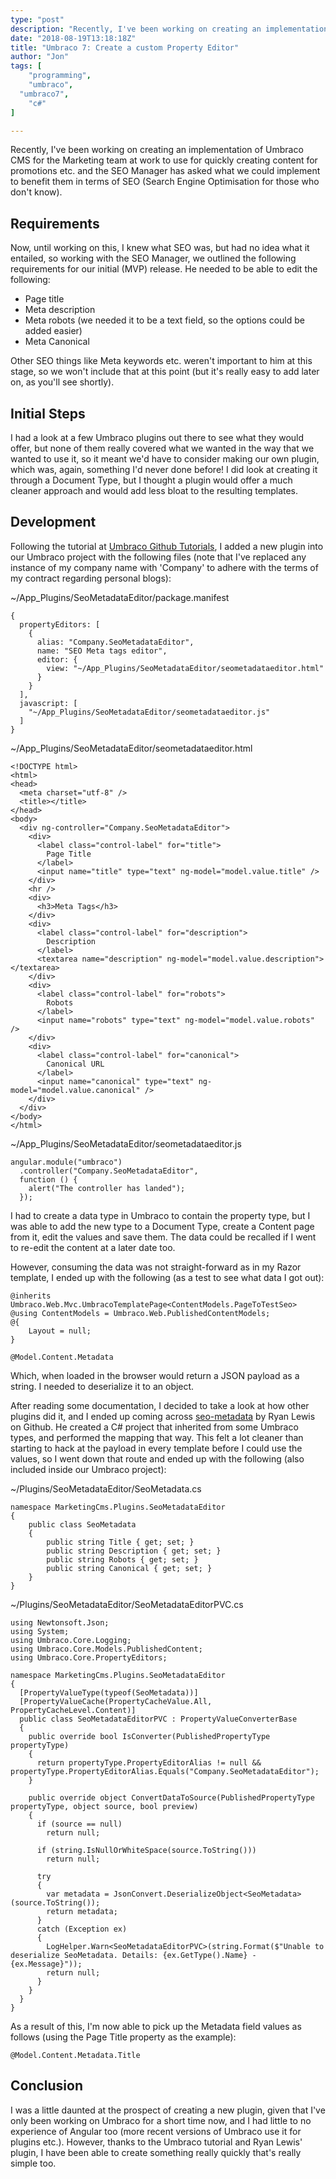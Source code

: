 ```yaml
---
type: "post"
description: "Recently, I've been working on creating an implementation of Umbraco CMS for the Marketing team at work to use for quickly creating content for promotions etc..."
date: "2018-08-19T13:18:18Z"
title: "Umbraco 7: Create a custom Property Editor"
author: "Jon"
tags: [
	"programming",
	"umbraco",
  "umbraco7",
	"c#"
]

---
```


Recently, I've been working on creating an implementation of Umbraco CMS for the Marketing team at work to use for quickly creating content for promotions etc. and the SEO Manager has asked what we could implement to benefit them in terms of SEO (Search Engine Optimisation for those who don't know).

## Requirements
Now, until working on this, I knew what SEO was, but had no idea what it entailed, so working with the SEO Manager, we outlined the following requirements for our initial (MVP) release. He needed to be able to edit the following:

 - Page title
 - Meta description
 - Meta robots (we needed it to be a text field, so the options could be added easier)
 - Meta Canonical

Other SEO things like Meta keywords etc. weren't important to him at this stage, so we won't include that at this point (but it's really easy to add later on, as you'll see shortly).

## Initial Steps
I had a look at a few Umbraco plugins out there to see what they would offer, but none of them really covered what we wanted in the way that we wanted to use it, so it meant we'd have to consider making our own plugin, which was, again, something I'd never done before!
I did look at creating it through a Document Type, but I thought a plugin would offer a much cleaner approach and would add less bloat to the resulting templates.

## Development
Following the tutorial at [Umbraco Github Tutorials](http://umbraco.github.io/Belle/#/tutorials/CreatingAPropertyEditor), I added a new plugin into our Umbraco project with the following files (note that I've replaced any instance of my company name with 'Company' to adhere with the terms of my contract regarding personal blogs):

~/App_Plugins/SeoMetadataEditor/package.manifest
```
{
  propertyEditors: [
    {
      alias: "Company.SeoMetadataEditor",
      name: "SEO Meta tags editor",
      editor: {
        view: "~/App_Plugins/SeoMetadataEditor/seometadataeditor.html"
      }
    }
  ],
  javascript: [
    "~/App_Plugins/SeoMetadataEditor/seometadataeditor.js"	
  ]
}
```

~/App_Plugins/SeoMetadataEditor/seometadataeditor.html
```
<!DOCTYPE html>
<html>
<head>
  <meta charset="utf-8" />
  <title></title>
</head>
<body>
  <div ng-controller="Company.SeoMetadataEditor">
    <div>
      <label class="control-label" for="title">
        Page Title
      </label>
      <input name="title" type="text" ng-model="model.value.title" />
    </div>
    <hr />
    <div>
      <h3>Meta Tags</h3>
    </div>
    <div>
      <label class="control-label" for="description">
        Description
      </label>
      <textarea name="description" ng-model="model.value.description"></textarea>
    </div>
    <div>
      <label class="control-label" for="robots">
        Robots
      </label>
      <input name="robots" type="text" ng-model="model.value.robots" />
    </div>
    <div>
      <label class="control-label" for="canonical">
        Canonical URL
      </label>
      <input name="canonical" type="text" ng-model="model.value.canonical" />
    </div>
  </div>
</body>
</html>
```

~/App_Plugins/SeoMetadataEditor/seometadataeditor.js
```
angular.module("umbraco")
  .controller("Company.SeoMetadataEditor",
  function () {
    alert("The controller has landed");
  });
```

I had to create a data type in Umbraco to contain the property type, but I was able to add the new type to a Document Type, create a Content page from it, edit the values and save them. The data could be recalled if I went to re-edit the content at a later date too.

However, consuming the data was not straight-forward as in my Razor template, I ended up with the following (as a test to see what data I got out):
```
@inherits Umbraco.Web.Mvc.UmbracoTemplatePage<ContentModels.PageToTestSeo>
@using ContentModels = Umbraco.Web.PublishedContentModels;
@{
    Layout = null;
}

@Model.Content.Metadata
```

Which, when loaded in the browser would return a JSON payload as a string. I needed to deserialize it to an object.

After reading some documentation, I decided to take a look at how other plugins did it, and I ended up coming across [seo-metadata](https://github.com/ryanlewis/seo-metadata) by Ryan Lewis on Github. He created a C# project that inherited from some Umbraco types, and performed the mapping that way. This felt a lot cleaner than starting to hack at the payload in every template before I could use the values, so I went down that route and ended up with the following (also included inside our Umbraco project):

~/Plugins/SeoMetadataEditor/SeoMetadata.cs
```
namespace MarketingCms.Plugins.SeoMetadataEditor
{
    public class SeoMetadata
    {
        public string Title { get; set; }
        public string Description { get; set; }
        public string Robots { get; set; }
        public string Canonical { get; set; }
    }
}
```

~/Plugins/SeoMetadataEditor/SeoMetadataEditorPVC.cs
```
using Newtonsoft.Json;
using System;
using Umbraco.Core.Logging;
using Umbraco.Core.Models.PublishedContent;
using Umbraco.Core.PropertyEditors;

namespace MarketingCms.Plugins.SeoMetadataEditor
{
  [PropertyValueType(typeof(SeoMetadata))]
  [PropertyValueCache(PropertyCacheValue.All, PropertyCacheLevel.Content)]
  public class SeoMetadataEditorPVC : PropertyValueConverterBase
  {
    public override bool IsConverter(PublishedPropertyType propertyType)
    {
      return propertyType.PropertyEditorAlias != null && propertyType.PropertyEditorAlias.Equals("Company.SeoMetadataEditor");
    }

    public override object ConvertDataToSource(PublishedPropertyType propertyType, object source, bool preview)
    {
      if (source == null)
        return null;

      if (string.IsNullOrWhiteSpace(source.ToString()))
        return null;

      try
      {
        var metadata = JsonConvert.DeserializeObject<SeoMetadata>(source.ToString());
        return metadata;
      }
      catch (Exception ex)
      {
        LogHelper.Warn<SeoMetadataEditorPVC>(string.Format($"Unable to deserialize SeoMetadata. Details: {ex.GetType().Name} - {ex.Message}"));
        return null;
      }
    }
  }
}
```

As a result of this, I'm now able to pick up the Metadata field values as follows (using the Page Title property as the example):
```
@Model.Content.Metadata.Title
```

## Conclusion
I was a little daunted at the prospect of creating a new plugin, given that I've only been working on Umbraco for a short time now, and I had little to no experience of Angular too (more recent versions of Umbraco use it for plugins etc.).
However, thanks to the Umbraco tutorial and Ryan Lewis' plugin, I have been able to create something really quickly that's really simple too.